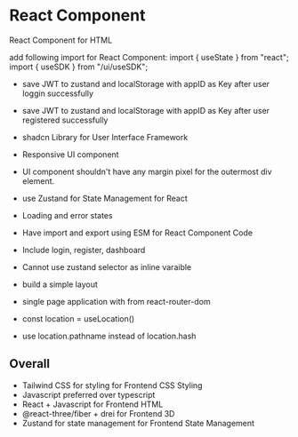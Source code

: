 # React Component

React Component for HTML

add following import for React Component:
import { useState } from "react";
import { useSDK } from "/ui/useSDK";

- save JWT to zustand and localStorage with appID as Key after user loggin successfully
- save JWT to zustand and localStorage with appID as Key after user registered successfully

- shadcn Library for User Interface Framework
- Responsive UI component
- UI component shouldn't have any margin pixel for the outermost div element.
- use Zustand for State Management for React
- Loading and error states
- Have import and export using ESM for React Component Code
- Include login, register, dashboard

- Cannot use zustand selector as inline varaible
- build a simple layout
- single page application with <HashRouter> from react-router-dom
- const location = useLocation()  
- use location.pathname instead of location.hash

## Overall 

- Tailwind CSS for styling for Frontend CSS Styling
- Javascript preferred over typescript
- React + Javascript for Frontend HTML
- @react-three/fiber + drei for Frontend 3D
- Zustand for state management for Frontend State Management

